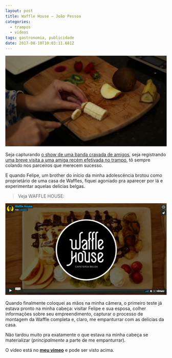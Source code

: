 ```yaml
---
layout: post
title: Waffle House — João Pessoa
categories:
  - trampos
  - videos
tags: gastronomia, publicidade
date: 2017-08-10T10:03:11.681Z
---
```

![](/images/uploads/1_ow0u1j3qfdjglctmdrj38g.png)

Seja capturando [o show de uma banda cravada de amigos](https://macalango.com/vieira-at-redbull-breaktime-sessions-ad6437a06cc3), seja registrando [uma breve visita a uma amiga recém efetivada no trampo](https://macalango.com/barbearia-guedes-dd7101c9b298), tô sempre colando nos parceiros que merecem sucesso.

E quando Felipe, um brother do início da minha adolescência brotou como proprietário de uma casa de Waffles, fiquei agoniado pra aparecer por lá e experimentar aquelas delícias belgas.

> Veja WAFFLE HOUSE:

[![](/images/uploads/chrome_ie6soy0fet.png)](https://vimeo.com/230738870)

Quando finalmente coloquei as mãos na minha câmera, o primeiro teste já estava pronto na minha cabeça: visitar Felipe e sua esposa, colher informações sobre seu empreendimento, capturar o processo de montagem da Waffle completa e, claro, me empanturrar com as delícias da casa.

Não tardou muito pra exatamente o que estava na minha cabeça se materializar (*principalmente* a parte de me empanturrar).

O vídeo está no **[meu vimeo](https://vimeo.com/lawreano)** e pode ser visto acima.

